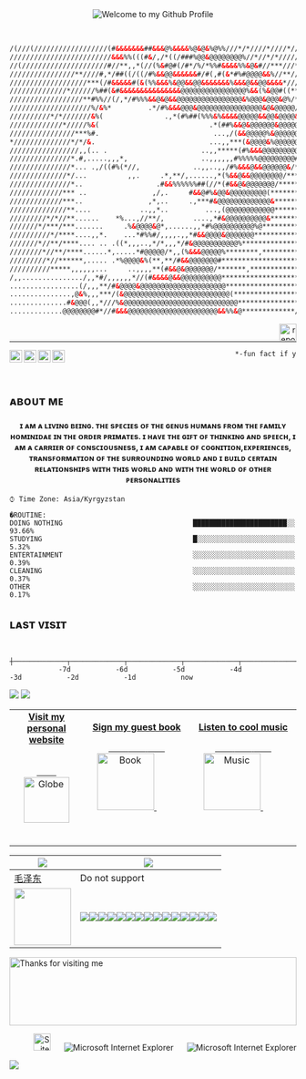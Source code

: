 
<div align="center">
  <img src="https://cdn.discordapp.com/attachments/909731897872105545/958787482453958677/cooltext407705925614839.png" style="max-width: 100%;" alt="Welcome to my Github Profile" />
  <br />
  </div>
  
<span>&nbsp;&nbsp;&nbsp;&nbsp;&nbsp;&nbsp;&nbsp;&nbsp;</span>
<span>&nbsp;&nbsp;&nbsp;&nbsp;&nbsp;&nbsp;&nbsp;&nbsp;</span>
<span>&nbsp;&nbsp;&nbsp;&nbsp;&nbsp;&nbsp;&nbsp;&nbsp;</span>
<span>&nbsp;&nbsp;&nbsp;&nbsp;&nbsp;&nbsp;&nbsp;&nbsp;</span>

<td align="left">

  
```html
/(///(//////////////////(#&&&&&&&##&&&@%&&&&%@&@&%@%%///*/*////*////*//*/*///*/* We're no strangers to love
/////////////////////////&&&%%(((#&/,/*((/###%@@&@@@@@@@@%//*//*/*//////*//*/**/ You know the rules and so do I
//(/////////////////////#//**,,*(//(%&#@#(/#*/%/*%%#&&&&%%&@&#//***///*///*//*/* A full commitment's what I'm thinking of
////////////////**////#,*/##((/((/#%&&@@&&&&&&#/#(,#(&*#%#@@@@&&%//**//*/**//*/* You wouldn't get this from any other guy
///////////////////***(/#&&&&&#(&(%%&&&%&@@&&@@&&&&&&&%&&&@&&@@&&&&*/////*///**/ I just wanna tell you how I'm feeling
//////////////*//////%##(&#&&&&&&&&&&&&&&&@@@@@@@@@@@@@@@@%&&(%&@@#((**/*******/ Gotta make you understand
//////////////////**#%%//(/,*/#%%%&&@&@&&@@@@@@@@@@@@@@@@&%@@@&@@@&@%/*//**///** Never gonna give you up
////////////////////%/&%*         .*/#%&&&@@@&@@@@@@@@@@@@@@@@&@&@@@@@////****** Never gonna let you down
//////////*/*///////&%(               .,*(#%##(%%%&%&&&&@@@@@&&@@&@@@@&/******** Never gonna run around and desert you
/////////////*/////%&(                           .*(##%&&@&@@@@@@&@@@@@@%**/**** Never gonna make you cry
////////////////***%#.                            ...,/(&&@@@@@%&@@@@@@@&/****** Never gonna say goodbye
*//////////////*/*/&.                            ...,,***(&@@@@&%@@@@@@@#***/*** Never gonna tell a lie and hurt you
/////////////////,,(.. .                       ..,,*****(#%&&&@@@@@@@@@#*****/** We've known each other for so long
///////////////*.#,.....,,,*,                  ..,,,,,,#%%%%%@@@@@@@@@#/******** Your heart's been aching but
///////////////*... .,/((#%(*//,             ..,,..,,/#%&&&@&&@@@@@@&/********** you're too shy to say it
//////////////*/...          ,,.     .*,**/,......,*(%&&@&&@@@@@@@@/************ Inside we both know what's been going on
///////////////*..                  .#&&%%%%%%##(//*(#&&@&@@@@@@@/************** We know the game and we're gonna play it
/////////////*** ..                ,/,.     #&&@#%&@@&@@@@@@@@@(**************/* And if you ask me how I'm feeling
/////////////***..                ,*,..     .,***#&@@@@@@@@@@@@@&*************** Don't tell me you're too blind to see
//////////////**....            ..,,*..         ...,(@@@@@@@@@@@@*************** Never gonna give you up
/////////*/*//**......    *%...,//**/,       ....,*#&@@@@@@@@@@&**************** Never gonna let you down
///////*/***/***.......     .%&@@@@&@*,......,,*#%@@@@@@@@@@%@***************/** Never gonna run around and desert you
//////////*/****....,,*.    ...*#%%#/,,,,.,,*#&&@@@@&@@@@@@@******************** Never gonna make you cry
///////*//**/****.... .. .((*,,,..,*/*,,,*/#&@@@@@@@@@@@%*********************** Never gonna say goodbye
////////*//**/****......*,.....*#@@@@@/*,,(%&&&@@@@@%********,************/***** Never gonna tell a lie and hurt you
/////////*//******,..... .*%@@@@&%(**,**/#&&@@@@@@@#*************************/** Never gonna give, never gonna give
//////////*****,,,,,,...     ..,,,,**(#&&@&@@@@@@@/*******,*****************/*** (Give you up)                          
/,,.............../,,*#/,,,,,,*//(#&&&&@&&@@@@@@@@@@********************/****/*/  ___ ___ ___  ___  ___ _____        
.................(/,,,**/#&@@@@&@@@@@@@@@@@@@@@@@@@@@**************************/ | _ \ __| _ \/ _ \| _ \_   _|       ↓  ↓ 
...............,@&%,,,***/(&@@@@@@@@@@@@@@@@@@@@@@@@@@(*******************/*/*// |   / _||  _/ (_) |   / | |         ↓  ↓ 
..............#&@@@(,,*///%&@@@@@@@@@@@@@@@@@@@@@@@@@@@@******************/**//* |_|_\___|_|  \___/|_|_\ |_|         ↓  ↓ 
.............@@@@@@@@#*//#&&&@@@@@@@@@@@@@@@@@@@@@@&&%%&@*************/*****//**                                     
```
</td>

<a align="right" href="https://www.youtube.com/watch?v=dQw4w9WgXcQ">
  <img width="30" align="right" alt="report" width="22px" src="https://upload.wikimedia.org/wikipedia/commons/5/5a/Perspective-Button-Stop-icon.png"/>
</a>

<span>&nbsp;&nbsp;&nbsp;&nbsp;&nbsp;&nbsp;&nbsp;&nbsp;</span>
<span>&nbsp;&nbsp;&nbsp;&nbsp;&nbsp;&nbsp;&nbsp;&nbsp;</span>
<span>&nbsp;&nbsp;&nbsp;&nbsp;&nbsp;&nbsp;&nbsp;&nbsp;</span>
<span>&nbsp;&nbsp;&nbsp;&nbsp;&nbsp;&nbsp;&nbsp;&nbsp;</span>

  ___                                                                                                  
                                                                                                                         
                                                                                                
<a href="https://www.youtube.com/channel/UCOqTa0ko06PfgayD_5ZbWTw">
  <img align="left" alt="enoobis - Youtube" width="22px" src="https://cdn.discordapp.com/attachments/909731897872105545/958632322675130409/5282548_play_player_video_youtube_youtuble_logo_icon.png"/>
</a>
<a href="https://www.instagram.com/enoobis/?hl=ru">
  <img align="left" alt="enoobis - Instagram" width="22px" src="https://cdn.discordapp.com/attachments/909731897872105545/958632112687296532/5282544_camera_instagram_social_media_social_network_instagram_logo_icon.png"/>
</a>
<a href="https://twitter.com/s00fler">
  <img align="left" alt="enoobis - Twitter" width="22px" src="https://cdn.discordapp.com/attachments/909731897872105545/958631816519102494/5282551_tweet_twitter_twitter_logo_icon.png"/>
</a>
<a href="https://www.facebook.com/enoobis">
  <img align="left" alt="enoobis - Facebook" width="22px" src="https://cdn.discordapp.com/attachments/909731897872105545/958631302112890890/5282541_fb_social_media_facebook_facebook_logo_social_network_icon.png"/>
</a>


```html
⠀⠀⠀⠀⠀⠀⠀⠀⠀⠀⠀⠀⠀⠀⠀⠀⠀⠀⠀⠀⠀⠀⠀⠀⠀⠀⠀⠀⠀⠀⠀⠀⠀⠀*-fun fact if you use light theme you don't see links*
```

<br />
<h2>ᴀʙᴏᴜᴛ ᴍᴇ</h2>
<h4 align="center">ɪ ᴀᴍ ᴀ ʟɪᴠɪɴɢ ʙᴇɪɴɢ. ᴛʜᴇ sᴘᴇᴄɪᴇs ᴏꜰ ᴛʜᴇ ɢᴇɴᴜs ʜᴜᴍᴀɴs ꜰʀᴏᴍ ᴛʜᴇ ꜰᴀᴍɪʟʏ ʜᴏᴍɪɴɪᴅᴀᴇ ɪɴ ᴛʜᴇ ᴏʀᴅᴇʀ ᴘʀɪᴍᴀᴛᴇs. ɪ ʜᴀᴠᴇ ᴛʜᴇ ɢɪꜰᴛ ᴏꜰ ᴛʜɪɴᴋɪɴɢ ᴀɴᴅ sᴘᴇᴇᴄʜ, ɪ ᴀᴍ ᴀ ᴄᴀʀʀɪᴇʀ ᴏꜰ ᴄᴏɴsᴄɪᴏᴜsɴᴇss, ɪ ᴀᴍ ᴄᴀᴘᴀʙʟᴇ ᴏꜰ ᴄᴏɢɴɪᴛɪᴏɴ,ᴇxᴘᴇʀɪᴇɴᴄᴇs, ᴛʀᴀɴsꜰᴏʀᴍᴀᴛɪᴏɴ ᴏꜰ ᴛʜᴇ sᴜʀʀᴏᴜɴᴅɪɴɢ ᴡᴏʀʟᴅ ᴀɴᴅ ɪ ʙᴜɪʟᴅ ᴄᴇʀᴛᴀɪɴ ʀᴇʟᴀᴛɪᴏɴsʜɪᴘs ᴡɪᴛʜ ᴛʜɪs ᴡᴏʀʟᴅ ᴀɴᴅ ᴡɪᴛʜ ᴛʜᴇ ᴡᴏʀʟᴅ ᴏꜰ ᴏᴛʜᴇʀ ᴘᴇʀsᴏɴᴀʟɪᴛɪᴇs</h4>

```text
⌚︎ Time Zone: Asia/Kyrgyzstan

�ROUTINE: 
DOING NOTHING                                ███████████████████████░░   93.66% 
STUDYING                                     █░░░░░░░░░░░░░░░░░░░░░░░░   5.32% 
ENTERTAINMENT                                ░░░░░░░░░░░░░░░░░░░░░░░░░   0.39% 
CLEANING                                     ░░░░░░░░░░░░░░░░░░░░░░░░░   0.37% 
OTHER                                        ░░░░░░░░░░░░░░░░░░░░░░░░░   0.17%

```




<h2>ʟᴀsᴛ ᴠɪsɪᴛ</h2>
<!--END_SECTION:waka-->

<!-- prettier-ignore-start -->
<!-- START_SECTION:ascii_graph -->

```

             ┼─────────────┬─────────────┬─────────────┬─────────────┬─────────────┬─────────────┬─────────────┤ 
            -7d           -6d           -5d           -4d           -3d           -2d           -1d           now
```

<!-- END_SECTION:ascii_graph -->
<!-- prettier-ignore-end -->
![](https://raw.githubusercontent.com/Enoobis/github-stats-transparent/output/generated/overview.svg)
![](https://raw.githubusercontent.com/Enoobis/github-stats-transparent/output/generated/languages.svg)




<!-- Social -->
<table width="100%">
<tr>
<td align="center">
<a href="https://www.enoobis.tk/">
<strong>Visit my personal website </strong>
<br />
<br />

<!-- Centering something has never been easy, has it? -->
<span>&nbsp;&nbsp;&nbsp;&nbsp;&nbsp;&nbsp;&nbsp;&nbsp;</span>
<img alt="Globe" height="80" src="https://github.com/BrunnerLivio/brunnerlivio/blob/master/images/globe.gif?raw=true">
</a>
<span>&nbsp;&nbsp;&nbsp;&nbsp;&nbsp;&nbsp;&nbsp;&nbsp;</span>
<span>&nbsp;&nbsp;&nbsp;&nbsp;&nbsp;&nbsp;&nbsp;&nbsp;</span>
</td>
<td align="center">
<a href="https://www.enoobis.tk/">
<strong>Sign my guest book</strong>
<br />

<span>&nbsp;&nbsp;&nbsp;&nbsp;&nbsp;&nbsp;&nbsp;</span> 
<span>&nbsp;&nbsp;&nbsp;&nbsp;&nbsp;&nbsp;&nbsp;</span> 
<span>&nbsp;&nbsp;&nbsp;&nbsp;&nbsp;&nbsp;&nbsp;</span> 
<img height="100" alt="Book" src="https://raw.githubusercontent.com/BrunnerLivio/brunnerlivio/master/images/book.gif"> 
</a>
<span>&nbsp;&nbsp;&nbsp;&nbsp;&nbsp;&nbsp;&nbsp;&nbsp;</span>
<span>&nbsp;&nbsp;&nbsp;&nbsp;&nbsp;&nbsp;&nbsp;&nbsp;</span>
<span>&nbsp;&nbsp;&nbsp;&nbsp;&nbsp;&nbsp;&nbsp;&nbsp;</span>
<span>&nbsp;&nbsp;&nbsp;&nbsp;&nbsp;&nbsp;&nbsp;&nbsp;</span>    
</td>

<td align="center">
<a href="https://www.youtube.com/watch?v=N9qYF9DZPdw">
<strong>Listen to cool music</strong>
<br />

<span>&nbsp;&nbsp;&nbsp;&nbsp;&nbsp;&nbsp;&nbsp;</span> 
<span>&nbsp;&nbsp;&nbsp;&nbsp;&nbsp;&nbsp;&nbsp;</span> 
<span>&nbsp;&nbsp;&nbsp;&nbsp;&nbsp;&nbsp;&nbsp;</span> 
<img height="100" alt="Music" src="https://i.gifer.com/origin/e1/e1ecbb50436a0022af19330089561df5.gif"> 
</a>
<span>&nbsp;&nbsp;&nbsp;&nbsp;&nbsp;&nbsp;&nbsp;&nbsp;</span>
<span>&nbsp;&nbsp;&nbsp;&nbsp;&nbsp;&nbsp;&nbsp;&nbsp;</span>
<span>&nbsp;&nbsp;&nbsp;&nbsp;&nbsp;&nbsp;&nbsp;&nbsp;</span>
<span>&nbsp;&nbsp;&nbsp;&nbsp;&nbsp;&nbsp;&nbsp;&nbsp;</span>    
</td>
</tr>
</table>
</div>


<p align="center">
  

|<img src="https://upload.wikimedia.org/wikipedia/commons/3/3a/Marx_Engels_Lenin_Stalin_Mao.svg" /> |<img src="https://upload.wikimedia.org/wikipedia/commons/a/a9/Flag_of_the_Soviet_Union.svg" />|
| ------- | ------- |
| [毛泽东](https://zh.wikipedia.org/zh/%E6%AF%9B%E6%B3%BD%E4%B8%9C)     |Do not support|
|<img align="center" src="https://media.discordapp.net/attachments/753104585954033766/958581748202098688/Totally_not_a_Rickroll_QR_code.png" width="100">      |<img src="https://cdn.discordapp.com/attachments/909731897872105545/958954626873425960/ok.png" /><img src="https://cdn.discordapp.com/attachments/909731897872105545/958954627049598996/ok2.png" /><img src="https://cdn.discordapp.com/attachments/909731897872105545/958954627456442389/ok3.png" /><img src="https://cdn.discordapp.com/attachments/909731897872105545/958954626617589810/ok4.png" /><img src="https://cdn.discordapp.com/attachments/909731897872105545/958954716648312832/ok5.png" /><img src="https://cdn.discordapp.com/attachments/909731897872105545/958954716820295700/ok6.png" /><img src="https://cdn.discordapp.com/attachments/909731897872105545/958954717034192927/ok7.png" /><img src="https://cdn.discordapp.com/attachments/909731897872105545/958954716413460490/ok8.png" /><img src="https://cdn.discordapp.com/attachments/909731897872105545/958954832817967154/ok9.png" /><img src="https://cdn.discordapp.com/attachments/909731897872105545/958954833002520596/ok10.png" /><img src="https://cdn.discordapp.com/attachments/909731897872105545/958954833208016936/ok11.png" /><img src="https://cdn.discordapp.com/attachments/909731897872105545/958954866514997269/ok12.png" /><img src="https://cdn.discordapp.com/attachments/909731897872105545/958954866733117470/ok13.png" /><img src="https://cdn.discordapp.com/attachments/909731897872105545/958954866955407401/ok14.png" /><img src="https://cdn.discordapp.com/attachments/909731897872105545/958954867169329182/ok15.png" />|

</p>

<!-- links -->

<img height="120" alt="Thanks for visiting me" width="100%" src="https://raw.githubusercontent.com/BrunnerLivio/brunnerlivio/master/images/marquee.svg" />
<br />


<p align="right">
<img src="https://raw.githubusercontent.com/BrunnerLivio/brunnerlivio/master/images/notepad.gif" alt="Site created with Notepad" height="30" />
<!-- "margin-right: whatever;" -->
<span>&nbsp;&nbsp;&nbsp;&nbsp;</span>  
<img src="https://raw.githubusercontent.com/BrunnerLivio/brunnerlivio/master/images/ie_logo.gif" alt="Microsoft Internet Explorer" />
<span>&nbsp;&nbsp;&nbsp;&nbsp;</span>  
<img src="https://raw.githubusercontent.com/BrunnerLivio/brunnerlivio/master/images/noframes.gif" alt="Microsoft Internet Explorer" />
</p>

![](https://profile-counter.glitch.me/Enoobis/count.svg)

<script type="text/javascript" src="https://cdnjs.buymeacoffee.com/1.0.0/button.prod.min.js" data-name="bmc-button" data-slug="enoobis" data-color="#ffffff" data-emoji="☕" data-font="Cookie" data-text="Buy me a coffee" data-outline-color="#000000" data-font-color="#000000" data-coffee-color="#FFDD00" ></script>
